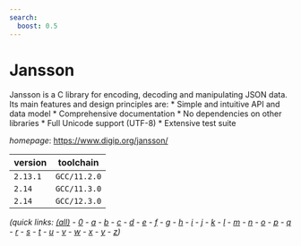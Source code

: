 ```yaml
---
search:
  boost: 0.5
---
```

# Jansson

Jansson is a C library for encoding, decoding and manipulating JSON data.  Its main features and design principles are:  * Simple and intuitive API and data model  * Comprehensive documentation  * No dependencies on other libraries  * Full Unicode support (UTF-8)  * Extensive test suite

*homepage*: <https://www.digip.org/jansson/>

version | toolchain
--------|----------
``2.13.1`` | ``GCC/11.2.0``
``2.14`` | ``GCC/11.3.0``
``2.14`` | ``GCC/12.3.0``


*(quick links: [(all)](../index.md) - [0](../0/index.md) - [a](../a/index.md) - [b](../b/index.md) - [c](../c/index.md) - [d](../d/index.md) - [e](../e/index.md) - [f](../f/index.md) - [g](../g/index.md) - [h](../h/index.md) - [i](../i/index.md) - [j](../j/index.md) - [k](../k/index.md) - [l](../l/index.md) - [m](../m/index.md) - [n](../n/index.md) - [o](../o/index.md) - [p](../p/index.md) - [q](../q/index.md) - [r](../r/index.md) - [s](../s/index.md) - [t](../t/index.md) - [u](../u/index.md) - [v](../v/index.md) - [w](../w/index.md) - [x](../x/index.md) - [y](../y/index.md) - [z](../z/index.md))*

